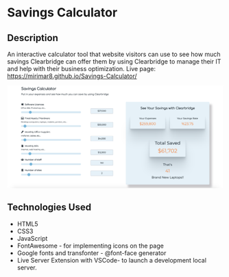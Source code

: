# Savings Calculator

## Description
An interactive calculator tool that website visitors can use
to see how much savings Clearbridge can offer them 
by using Clearbridge to manage their IT and help with their business optimization.
Live page: https://mirimar8.github.io/Savings-Calculator/

![](./Screenshot.png)

## Technologies Used
* HTML5
* CSS3
* JavaScript
* FontAwesome - for implementing icons on the page
* Google fonts and transfonter - @font-face generator
* Live Server Extension with VSCode- to launch a development local server.




